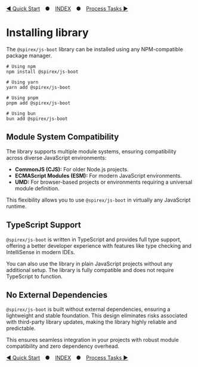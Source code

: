 [◀ Quick Start](./00-QUICK_START.md) ● [INDEX](./README.md) ● [Process Tasks ▶](./02-TASKS.md)

# Installing library
The `@spirex/js-boot` library can be installed using any NPM-compatible package manager.

```shell
# Using npm
npm install @spirex/js-boot

# Using yarn
yarn add @spirex/js-boot

# Using pnpm
pnpm add @spirex/js-boot

# Using bun
bun add @spirex/js-boot
```

## Module System Compatibility
The library supports multiple module systems, ensuring compatibility across diverse JavaScript environments:

- **CommonJS (CJS):** For older Node.js projects.
- **ECMAScript Modules (ESM):** For modern JavaScript environments.
- **UMD:** For browser-based projects or environments requiring a universal module definition.

This flexibility allows you to use `@spirex/js-boot` in virtually any JavaScript runtime.


## TypeScript Support
`@spirex/js-boot` is written in TypeScript and provides full type support,
offering a better developer experience with features like type checking and IntelliSense in modern IDEs.

You can also use the library in plain JavaScript projects without any additional setup.
The library is fully compatible and does not require TypeScript to function.


## No External Dependencies
`@spirex/js-boot` is built without external dependencies, ensuring a lightweight and stable foundation.
This design eliminates risks associated with third-party library updates,
making the library highly reliable and predictable.

This ensures seamless integration in your projects with robust module compatibility and zero dependency overhead.

[◀ Quick Start](./00-QUICK_START.md) ● [INDEX](./README.md) ● [Process Tasks ▶](./02-TASKS.md)
